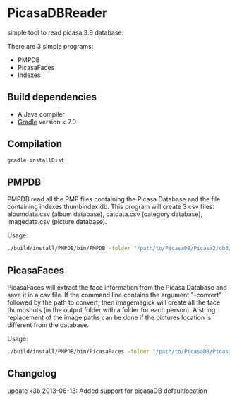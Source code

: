 # PicasaDBReader

simple tool to read picasa 3.9 database.

There are 3 simple programs:

- PMPDB
- PicasaFaces
- Indexes

## Build dependencies

- A Java compiler
- [Gradle](http://gradle.org/) version < 7.0

## Compilation

```bash
gradle installDist
```

## PMPDB

PMPDB read all the PMP files containing the Picasa Database and the file containing indexes thumbindex.db. This program
will create 3 csv files: albumdata.csv (album database), catdata.csv (category database), imagedata.csv (picture database).

Usage:

```bash
./build/install/PMPDB/bin/PMPDB -folder "/path/to/PicasaDB/Picasa2/db3/" -output ./OutputFolder
```

## PicasaFaces

PicasaFaces will extract the face information from the Picasa Database and save it in a csv file. If the
command line contains the argument "-convert" followed by the path to convert, then imagemagick will create
all the face thumbshots (in the output folder with a folder for each person). A string replacement of the image paths
can be done if the pictures location is different from the database.

Usage:

```bash
./build/install/PMPDB/bin/PicasaFaces -folder "/path/to/PicasaDB/Picasa2/db3/" -output ./OutputFolder -replaceRegex C: -replacement /media/HardDrive -convert /path/to/convert(.exe)
```

## Changelog

update k3b 2013-06-13:
Added support for picasaDB defaultlocation
